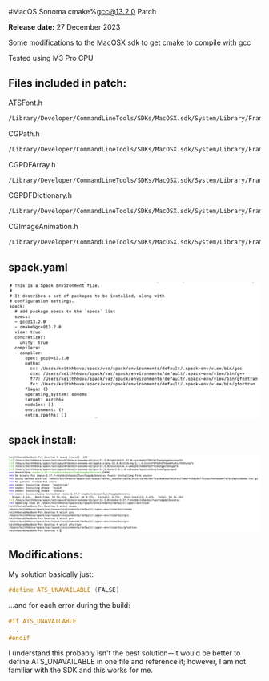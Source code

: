#MacOS Sonoma cmake%gcc@13.2.0 Patch

**Release date:** 27 December 2023

Some modifications to the MacOSX sdk to get cmake to compile with gcc

Tested using M3 Pro CPU

## Files included in patch:

ATSFont.h

```bash
/Library/Developer/CommandLineTools/SDKs/MacOSX.sdk/System/Library/Frameworks/ApplicationServices.framework/Frameworks/ATS.framework/Headers/ATSFont.h
```

CGPath.h

```bash
/Library/Developer/CommandLineTools/SDKs/MacOSX.sdk/System/Library/Frameworks/CoreGraphics.framework/Headers/CGPath.h
```

CGPDFArray.h

```bash
/Library/Developer/CommandLineTools/SDKs/MacOSX.sdk/System/Library/Frameworks/CoreGraphics.framework/Headers/CGPDFArray.h
```

CGPDFDictionary.h

```bash
/Library/Developer/CommandLineTools/SDKs/MacOSX.sdk/System/Library/Frameworks/CoreGraphics.framework/Headers/CGPDFDictionary.h
```

CGImageAnimation.h

```bash
/Library/Developer/CommandLineTools/SDKs/MacOSX.sdk/System/Library/Frameworks/ImageIO.framework/Headers/CGImageAnimation.h
```

## spack.yaml


<img src="/assets/readme/spackage.png" alt="Alt text" title="Optional title">

## spack install:


<img src="/assets/readme/spack_install.png" alt="Alt text" title="Optional title">

## Modifications:

My solution basically just:

```c++
#define ATS_UNAVAILABLE (FALSE)
```

...and for each error during the build:

```c++
#if ATS_UNAVAILABLE
...
#endif
```

I understand this probably isn't the best solution--it would be better to define ATS_UNAVAILABLE in one file and reference it; however, I am not familiar with the SDK and this works for me.
